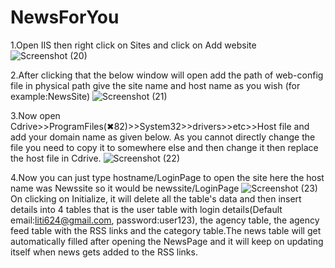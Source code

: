 # NewsForYou
1.Open IIS then right click on Sites and click on Add website
![Screenshot (20)](https://github.com/Pratiksham178/Training/assets/138674356/ab00d496-2eef-41de-ad32-3bf9da6ac3fa)



2.After clicking that the below window will open 
add the path of web-config file in physical path
give the site name and host name as you wish (for example:NewsSite)
![Screenshot (21)](https://github.com/Pratiksham178/Training/assets/138674356/3a37c989-4bbc-4162-9a22-ca85624d2e35)


3.Now open Cdrive>>ProgramFiles(✖82)>>System32>>drivers>>etc>>Host file and add your domain name as given below. As you cannot directly change the file you need to copy it to somewhere else and then change it then replace the host file in Cdrive.
![Screenshot (22)](https://github.com/Pratiksham178/Training/assets/138674356/cd4205ec-5357-4a2d-ab05-8fde97ff9c3e)

4.Now you can just type hostname/LoginPage to open the site
here the host name was Newssite so it would be newssite/LoginPage
![Screenshot (23)](https://github.com/Pratiksham178/Training/assets/138674356/81c6222d-1f51-49c4-b65c-1879798de905)
On clicking on Initialize, it will delete all the table's data and then insert details into 4 tables that is the user table with login details(Default email:liti624@gmail.com, password:user123), the agency table, the agency feed table with the RSS links and the category table.The news table will get automatically filled after opening the NewsPage and it will keep on updating itself when news gets added to the RSS links.




